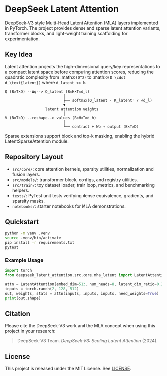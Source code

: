 # DeepSeek Latent Attention

DeepSeek-V3 style Multi-Head Latent Attention (MLA) layers implemented in PyTorch.
The project provides dense and sparse latent attention variants, transformer
blocks, and light-weight training scaffolding for experimentation.

## Key Idea

Latent attention projects the high-dimensional query/key representations to a
compact latent space before computing attention scores, reducing the quadratic
complexity from :math:`O(D^2)` to :math:`O(D \cdot d_\text{latent})` where
``d_latent << D``.

```
Q (B×T×D) --Wq--> Q_latent (B×H×T×d_l)
                          │
                          ├── softmax(Q_latent · K_latentᵀ / √d_l)
                          ▼
                  latent attention weights
                          │
V (B×T×D) --reshape--> values (B×H×T×d_h)
                          │
                          └── contract + Wo → output (B×T×D)
```

Sparse extensions support block and top-k masking, enabling the hybrid
LatentSparseAttention module.

## Repository Layout

- `src/core/`: core attention kernels, sparsity utilities, normalization and fusion layers.
- `src/models/`: transformer block, configs, and registry utilities.
- `src/train/`: toy dataset loader, train loop, metrics, and benchmarking helpers.
- `tests/`: PyTest unit tests verifying dense equivalence, gradients, and sparsity masks.
- `notebooks/`: starter notebooks for MLA demonstrations.

## Quickstart

```bash
python -m venv .venv
source .venv/bin/activate
pip install -r requirements.txt
pytest
```

### Example Usage

```python
import torch
from deepseek_latent_attention.src.core.mha_latent import LatentAttention

attn = LatentAttention(embed_dim=512, num_heads=8, latent_dim_ratio=0.25)
inputs = torch.randn(2, 128, 512)
out, weights, stats = attn(inputs, inputs, inputs, need_weights=True)
print(out.shape)
```

## Citation

Please cite the DeepSeek-V3 work and the MLA concept when using this project in
your research:

> DeepSeek-V3 Team. *DeepSeek-V3: Scaling Latent Attention* (2024).

## License

This project is released under the MIT License. See [LICENSE](LICENSE).
